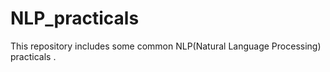 # NLP_practicals
This repository includes some common NLP(Natural Language Processing) practicals .
